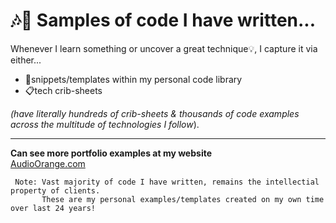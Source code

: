 # :notes::tangerine: Samples of code I have written... 

Whenever I learn something or uncover a great technique:bulb:, I capture it via either...  
- :pushpin:snippets/templates within my personal code library  
- :clipboard:tech crib-sheets 

*(have literally hundreds of crib-sheets & thousands of code examples across the multitude of technologies I follow*).

---
**Can see more portfolio examples at my website**		
[AudioOrange.com](https://www.audioorange.com)
 
 
```
 Note: Vast majority of code I have written, remains the intellectial property of clients. 
       These are my personal examples/templates created on my own time over last 24 years!
```
